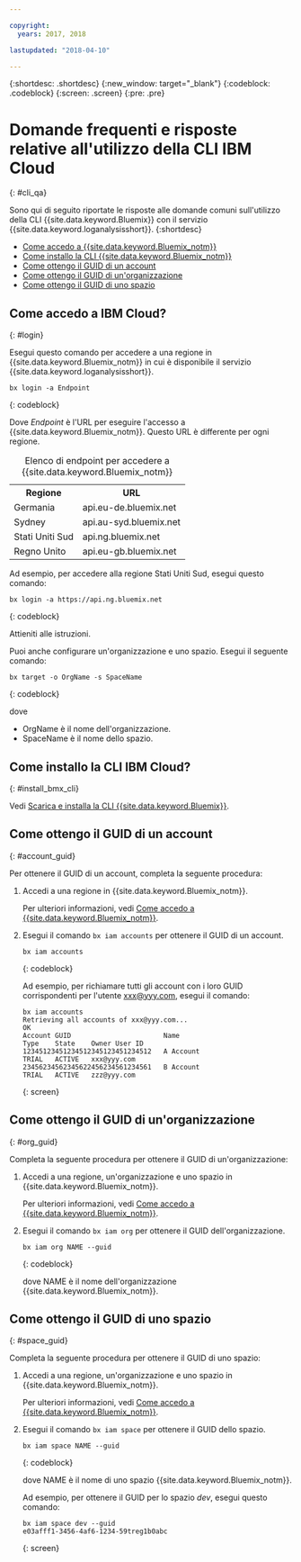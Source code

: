 ```yaml
---

copyright:
  years: 2017, 2018

lastupdated: "2018-04-10"

---
```



{:shortdesc: .shortdesc}
{:new_window: target="_blank"}
{:codeblock: .codeblock}
{:screen: .screen}
{:pre: .pre}


# Domande frequenti e risposte relative all'utilizzo della CLI IBM Cloud
{: #cli_qa}

Sono qui di seguito riportate le risposte alle domande comuni sull'utilizzo della CLI {{site.data.keyword.Bluemix}} con il servizio {{site.data.keyword.loganalysisshort}}. 
{:shortdesc}

* [Come accedo a {{site.data.keyword.Bluemix_notm}}](/docs/services/CloudLogAnalysis/qa/cli_qa.html#login)
* [Come installo la CLI {{site.data.keyword.Bluemix_notm}}](/docs/services/CloudLogAnalysis/qa/cli_qa.html#install_bmx_cli)
* [Come ottengo il GUID di un account](/docs/services/CloudLogAnalysis/qa/cli_qa.html#account_guid)
* [Come ottengo il GUID di un'organizzazione](/docs/services/CloudLogAnalysis/qa/cli_qa.html#org_guid)
* [Come ottengo il GUID di uno spazio](/docs/services/CloudLogAnalysis/qa/cli_qa.html#space_guid)

## Come accedo a IBM Cloud?
{: #login}

Esegui questo comando per accedere a una regione in {{site.data.keyword.Bluemix_notm}} in cui è disponibile il servizio {{site.data.keyword.loganalysisshort}}.

```
bx login -a Endpoint
```
{: codeblock}
	
Dove *Endpoint* è l'URL per eseguire l'accesso a {{site.data.keyword.Bluemix_notm}}. Questo URL è differente per ogni regione.
	
<table>
    <caption>Elenco di endpoint per accedere a {{site.data.keyword.Bluemix_notm}}</caption>
	<tr>
	  <th>Regione</th>
	  <th>URL</th>
	</tr>
	<tr>
	  <td>Germania</td>
	  <td>api.eu-de.bluemix.net</td>
	</tr>
	<tr>
	  <td>Sydney</td>
	  <td>api.au-syd.bluemix.net</td>
	</tr>
	<tr>
	  <td>Stati Uniti Sud</td>
	  <td>api.ng.bluemix.net</td>
	</tr>
	<tr>
	  <td>Regno Unito</td>
	  <td>api.eu-gb.bluemix.net</td>
	</tr>
</table>

Ad esempio, per accedere alla regione Stati Uniti Sud, esegui questo comando:
	
```
bx login -a https://api.ng.bluemix.net
```
{: codeblock}

Attieniti alle istruzioni. 

Puoi anche configurare un'organizzazione e uno spazio. Esegui il seguente comando:

```
bx target -o OrgName -s SpaceName
```
{: codeblock}

dove

* OrgName è il nome dell'organizzazione.
* SpaceName è il nome dello spazio.

	
	
## Come installo la CLI IBM Cloud?
{: #install_bmx_cli}

Vedi [Scarica e installa la CLI {{site.data.keyword.Bluemix}}](/docs/cli/reference/bluemix_cli/download_cli.html#download_install).



## Come ottengo il GUID di un account
{: #account_guid}
	
Per ottenere il GUID di un account, completa la seguente procedura:
	
1. Accedi a una regione in {{site.data.keyword.Bluemix_notm}}. 

    Per ulteriori informazioni, vedi [Come accedo a {{site.data.keyword.Bluemix_notm}}](/docs/services/CloudLogAnalysis/qa/cli_qa.html#login).
	
2. Esegui il comando `bx iam accounts` per ottenere il GUID di un account.

    ```
	bx iam accounts
	```
	{: codeblock} 
	
	Ad esempio, per richiamare tutti gli account con i loro GUID corrispondenti per l'utente xxx@yyy.com, esegui il comando:
	
	```
	bx iam accounts
	Retrieving all accounts of xxx@yyy.com...
    OK
    Account GUID                       Name                               Type    State    Owner User ID
    12345123451234512345123451234512   A Account                          TRIAL   ACTIVE   xxx@yyy.com
    23456234562345622456234561234561   B Account                          TRIAL   ACTIVE   zzz@yyy.com   
	```
	{: screen}

	
## Come ottengo il GUID di un'organizzazione
{: #org_guid}

Completa la seguente procedura per ottenere il GUID di un'organizzazione:
	
1. Accedi a una regione, un'organizzazione e uno spazio in {{site.data.keyword.Bluemix_notm}}. 

    Per ulteriori informazioni, vedi [Come accedo a {{site.data.keyword.Bluemix_notm}}](/docs/services/CloudLogAnalysis/qa/cli_qa.html#login).

2. Esegui il comando `bx iam org` per ottenere il GUID dell'organizzazione. 

    ```
    bx iam org NAME --guid
    ```
    {: codeblock}
	
    dove NAME è il nome dell'organizzazione {{site.data.keyword.Bluemix_notm}}.
		
		
		
## Come ottengo il GUID di uno spazio
{: #space_guid}
	
Completa la seguente procedura per ottenere il GUID di uno spazio:
	
1. Accedi a una regione, un'organizzazione e uno spazio in {{site.data.keyword.Bluemix_notm}}. 

    Per ulteriori informazioni, vedi [Come accedo a {{site.data.keyword.Bluemix_notm}}](/docs/services/CloudLogAnalysis/qa/cli_qa.html#login).
	
2. Esegui il comando `bx iam space` per ottenere il GUID dello spazio. 

    ```
    bx iam space NAME --guid
    ```
    {: codeblock}
	
    dove NAME è il nome di uno spazio {{site.data.keyword.Bluemix_notm}}. 
	
    Ad esempio, per ottenere il GUID per lo spazio *dev*, esegui questo comando:
	
    ```
    bx iam space dev --guid
    e03afff1-3456-4af6-1234-59treg1b0abc
    ```
    {: screen}




		
		
